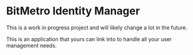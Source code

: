 # BitMetro Identity Manager

This is a work in progress project and will likely change a lot in the future.

This is an application that yours can link into to handle all your user management needs.


